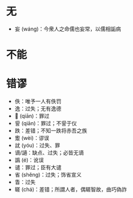 # 无
* 妄 (wáng)：今衆人之命儒也妄常，以儒相詬病
# 不能
# 错谬
* 佚：唯予一人有佚罚
* 逸：过失；无有逸德
* 𠎝 (qiān)：罪过
* 諐 (qiān)：罪过；不諐于仪
* 跌：差错；不知一跌将赤吾之族
* 躗 (wèi)：谬误
* 訧 (yóu)：过失、罪
* 谪/讁：缺点、过失；必皆无谪
* 譌 (é)：讹误
* 谴：罪过；臣有大谴
* 省 (shěng)：过失；饰省宣义
* 眚：过失
* 䁟 (chá)：差错；所謂人者，偶䁟智故，曲巧偽詐

